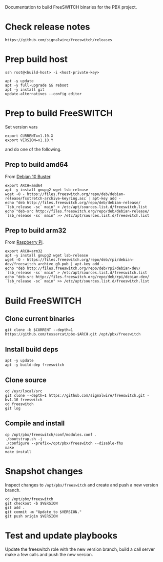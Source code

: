 Documentation to build
FreeSWITCH binaries
for the PBX project.


# Check release notes

    https://github.com/signalwire/freeswitch/releases


# Prep build host

    ssh root@<build-host> -i <host-private-key>

    apt -y update
    apt -y full-upgrade && reboot
    apt -y install git
    update-alternatives --config editor


# Prep to build FreeSWITCH

Set version vars

    export CURRENT=v1.10.X
    export VERSION=v1.10.Y

and do one of the following.

## Prep to build amd64

From
[Debian 10 Buster](https://freeswitch.org/confluence/display/FREESWITCH/Debian+10+Buster).

    export ARCH=amd64
    apt -y install gnupg2 wget lsb-release
    wget -O - https://files.freeswitch.org/repo/deb/debian-release/fsstretch-archive-keyring.asc | apt-key add -
    echo "deb http://files.freeswitch.org/repo/deb/debian-release/ `lsb_release -sc` main" > /etc/apt/sources.list.d/freeswitch.list
    echo "deb-src http://files.freeswitch.org/repo/deb/debian-release/ `lsb_release -sc` main" >> /etc/apt/sources.list.d/freeswitch.list

## Prep to build arm32

From
[Raspberry Pi](https://freeswitch.org/confluence/display/FREESWITCH/Raspberry+Pi).

    export ARCH=arm32
    apt -y install gnupg2 wget lsb-release
    wget -O - https://files.freeswitch.org/repo/deb/rpi/debian-dev/freeswitch_archive_g0.pub | apt-key add -
    echo "deb http://files.freeswitch.org/repo/deb/rpi/debian-dev/ `lsb_release -sc` main" > /etc/apt/sources.list.d/freeswitch.list
    echo "deb-src http://files.freeswitch.org/repo/deb/rpi/debian-dev/ `lsb_release -sc` main" >> /etc/apt/sources.list.d/freeswitch.list


# Build FreeSWITCH

## Clone current binaries

    git clone -b $CURRENT --depth=1 https://github.com/tessercat/pbx-$ARCH.git /opt/pbx/freeswitch

## Install build deps

    apt -y update
    apt -y build-dep freeswitch

## Clone source

    cd /usr/local/src
    git clone --depth=1 https://github.com/signalwire/freeswitch.git -bv1.10 freeswitch
    cd freeswitch
    git log

## Compile and install

    cp /opt/pbx/freeswitch/conf/modules.conf .
    ./bootstrap.sh -j
    ./configure --prefix=/opt/pbx/freeswitch --disable-fhs
    make
    make install


# Snapshot changes

Inspect changes to `/opt/pbx/freeswitch`
and create and push a new version branch.

    cd /opt/pbx/freeswitch
    git checkout -b $VERSION
    git add .
    git commit -m "Update to $VERSION."
    git push origin $VERSION


# Test and update playbooks

Update the freeswitch role
with the new version branch,
build a call server
make a few calls
and push the new version.
